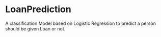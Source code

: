 # LoanPrediction
A classification Model based on Logistic Regression to predict a person should be given Loan or not.
